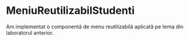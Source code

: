 # MeniuReutilizabilStudenti
Am implementat o componentă de menu reutilizabilă aplicată pe tema din laboratorul anterior. 
